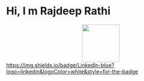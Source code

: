 # Hi, I m Rajdeep Rathi
<div id="header" align="center">
  <img src="https://media.giphy.com/media/M9gbBd9nbDrOTu1Mqx/giphy.gif" width="100"/>
</div>
<div id="badges">
 <a href="https://www.linkedin.com/in/rajdeep-rathi/">
https://img.shields.io/badge/LinkedIn-blue?logo=linkedin&logoColor=white&style=for-the-badge
 </a>
</div>
